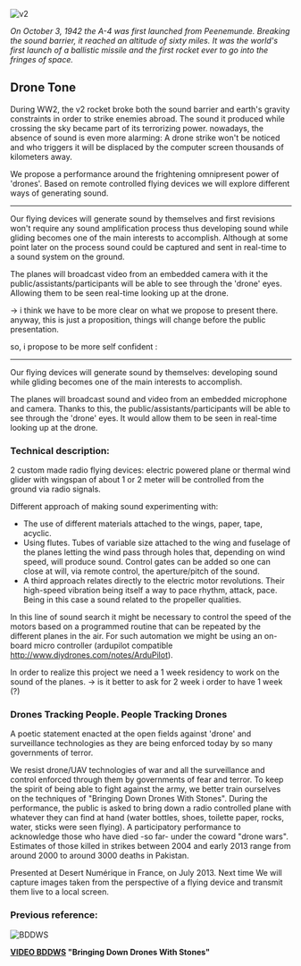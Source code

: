 ![v2](https://raw.github.com/alejoduque/dronetones/master/imgs/2bit_V2.png)

_On October 3, 1942 the A-4 was first launched from Peenemunde. Breaking the sound barrier, it reached an altitude of sixty miles. It was the world's first launch of a ballistic missile and the first rocket ever to go into the fringes of space._

## Drone Tone

During WW2, the v2 rocket broke both the sound barrier and earth's gravity constraints in order to strike enemies abroad. The sound it produced while crossing the sky became part of its terrorizing power.
nowadays, the absence of sound is even more alarming: A drone strike won't be noticed and who triggers it will be displaced by the computer screen thousands of kilometers away. 

We propose a performance around the frightening omnipresent power of 'drones'.
Based on remote controlled flying devices we will explore different ways of generating sound. 


--------------

Our flying devices will generate sound by themselves and first revisions won't require any sound amplification process thus developing sound while gliding becomes one of the main interests to accomplish.
Although at some point later on the process sound could be captured and sent in real-time to a sound system on the ground.

The planes will broadcast video from an embedded camera with it the public/assistants/participants will be able to see through the 'drone' eyes. Allowing them to be seen real-time looking up at the drone.

-> i think we have to be more clear on what we propose to present there. anyway, this is just a proposition, things will change before the public presentation.

so, i propose to be more self confident :

-----------------

Our flying devices will generate sound by themselves: developing sound while gliding becomes one of the main interests to accomplish.

The planes will broadcast sound and video from an embedded microphone and camera. Thanks to this, the public/assistants/participants will be able to see through the 'drone' eyes. It would allow them to be seen in real-time looking up at the drone.




###      Technical description:

2 custom made radio flying devices: electric powered plane or thermal wind glider with wingspan of about 1 or 2 meter will be controlled from the ground via radio signals.

Different approach of making sound experimenting with:
- The use of different materials attached to the wings, paper, tape, acyclic.
- Using flutes. Tubes of variable size attached to the wing and fuselage of the planes letting the wind pass through holes that, depending on wind speed, will produce sound. Control gates can be added so one can close at will, via remote control, the aperture/pitch of the sound.
- A third approach relates directly to the electric motor revolutions. Their high-speed vibration being itself a way to pace rhythm, attack, pace. Being in this case a sound related to the propeller qualities.

In this line of sound search it might be necessary to control the speed of the motors based on a programmed routine that can be repeated by the different planes in the air. For such automation we might be using an on-board micro controller (ardupilot compatible http://www.diydrones.com/notes/ArduPilot).

In order to realize this project we need a 1 week residency to work on the sound of the planes.
-> is it better to ask for 2 week i order to have 1 week (?)

### Drones Tracking People. People Tracking Drones

A poetic statement enacted at the open fields against 'drone' and surveillance technologies as they are being enforced today by so many governments of terror.

We resist drone/UAV technologies of war and all the surveillance and control enforced through them by governments of fear and terror. To keep the spirit of being able to fight against the army, we better train ourselves on the techniques of "Bringing Down Drones With Stones". During the performance, the public is asked to bring down a radio controlled plane with whatever they can find at hand (water bottles, shoes, toilette paper, rocks, water, sticks were seen flying). A participatory performance to acknowledge those who have died -so far- under the coward "drone wars". 
Estimates of those killed in strikes between 2004 and early 2013 range from around 2000 to around 3000 deaths in Pakistan.

Presented at Desert Numérique in France, on July 2013. Next time We will capture images taken from the perspective of a flying device and transmit them live to a local screen.

###      Previous reference:
![BDDWS](http://coop.re/?BDDWS.head.138652948219)

**[VIDEO BDDWS](http://youtu.be/4HavZE4WuaM) "Bringing Down Drones With Stones"**
